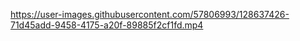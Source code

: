 



https://user-images.githubusercontent.com/57806993/128637426-71d45add-9458-4175-a20f-89885f2cf1fd.mp4
